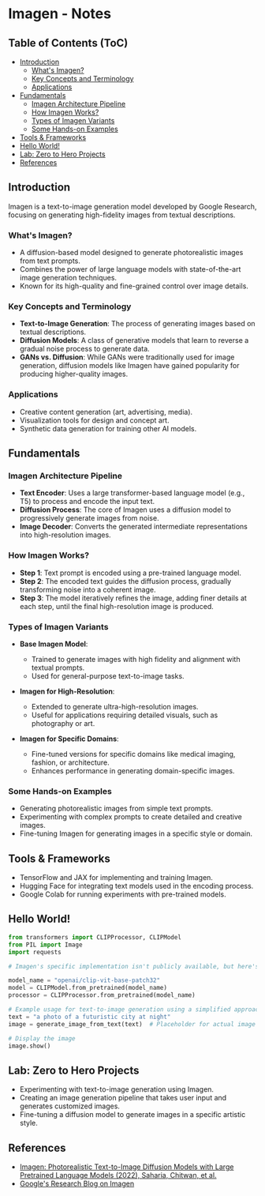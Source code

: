 # Imagen - Notes

## Table of Contents (ToC)
  - [Introduction](#introduction)
    - [What's Imagen?](#whats-imagen)
    - [Key Concepts and Terminology](#key-concepts-and-terminology)
    - [Applications](#applications)
  - [Fundamentals](#fundamentals)
    - [Imagen Architecture Pipeline](#imagen-architecture-pipeline)
    - [How Imagen Works?](#how-imagen-works)
    - [Types of Imagen Variants](#types-of-imagen-variants)
    - [Some Hands-on Examples](#some-hands-on-examples)
  - [Tools \& Frameworks](#tools--frameworks)
  - [Hello World!](#hello-world)
  - [Lab: Zero to Hero Projects](#lab-zero-to-hero-projects)
  - [References](#references)

## Introduction
Imagen is a text-to-image generation model developed by Google Research, focusing on generating high-fidelity images from textual descriptions.

### What's Imagen?
- A diffusion-based model designed to generate photorealistic images from text prompts.
- Combines the power of large language models with state-of-the-art image generation techniques.
- Known for its high-quality and fine-grained control over image details.

### Key Concepts and Terminology
- **Text-to-Image Generation**: The process of generating images based on textual descriptions.
- **Diffusion Models**: A class of generative models that learn to reverse a gradual noise process to generate data.
- **GANs vs. Diffusion**: While GANs were traditionally used for image generation, diffusion models like Imagen have gained popularity for producing higher-quality images.

### Applications
- Creative content generation (art, advertising, media).
- Visualization tools for design and concept art.
- Synthetic data generation for training other AI models.

## Fundamentals

### Imagen Architecture Pipeline
- **Text Encoder**: Uses a large transformer-based language model (e.g., T5) to process and encode the input text.
- **Diffusion Process**: The core of Imagen uses a diffusion model to progressively generate images from noise.
- **Image Decoder**: Converts the generated intermediate representations into high-resolution images.

### How Imagen Works?
- **Step 1**: Text prompt is encoded using a pre-trained language model.
- **Step 2**: The encoded text guides the diffusion process, gradually transforming noise into a coherent image.
- **Step 3**: The model iteratively refines the image, adding finer details at each step, until the final high-resolution image is produced.

### Types of Imagen Variants
- **Base Imagen Model**:
  - Trained to generate images with high fidelity and alignment with textual prompts.
  - Used for general-purpose text-to-image tasks.
  
- **Imagen for High-Resolution**:
  - Extended to generate ultra-high-resolution images.
  - Useful for applications requiring detailed visuals, such as photography or art.

- **Imagen for Specific Domains**:
  - Fine-tuned versions for specific domains like medical imaging, fashion, or architecture.
  - Enhances performance in generating domain-specific images.

### Some Hands-on Examples
- Generating photorealistic images from simple text prompts.
- Experimenting with complex prompts to create detailed and creative images.
- Fine-tuning Imagen for generating images in a specific style or domain.

## Tools & Frameworks
- TensorFlow and JAX for implementing and training Imagen.
- Hugging Face for integrating text models used in the encoding process.
- Google Colab for running experiments with pre-trained models.

## Hello World!

```python
from transformers import CLIPProcessor, CLIPModel
from PIL import Image
import requests

# Imagen's specific implementation isn't publicly available, but here's an example of text-to-image using CLIP and a GAN model.

model_name = "openai/clip-vit-base-patch32"
model = CLIPModel.from_pretrained(model_name)
processor = CLIPProcessor.from_pretrained(model_name)

# Example usage for text-to-image generation using a simplified approach
text = "a photo of a futuristic city at night"
image = generate_image_from_text(text)  # Placeholder for actual image generation function

# Display the image
image.show()
```

## Lab: Zero to Hero Projects
- Experimenting with text-to-image generation using Imagen.
- Creating an image generation pipeline that takes user input and generates customized images.
- Fine-tuning a diffusion model to generate images in a specific artistic style.

## References
- [Imagen: Photorealistic Text-to-Image Diffusion Models with Large Pretrained Language Models (2022), Saharia, Chitwan, et al. ](https://arxiv.org/pdf/2205.11487)
- [Google's Research Blog on Imagen](https://ai.googleblog.com/2022/05/imagen-photorealistic-text-to-image.html)